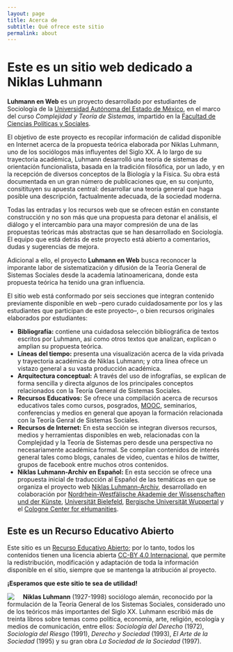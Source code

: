 ```yaml
---
layout: page
title: Acerca de
subtitle: Qué ofrece este sitio
permalink: about
---
```


# Este es un sitio web dedicado a Niklas Luhmann

**Luhmann en Web** es un proyecto desarrollado por estudiantes de Sociología de la [Universidad Autónoma del Estado de México](https://www.uaemex.mx/), en el marco del curso _Complejidad y Teoría de Sistemas,_ impartido en la [Facultad de Ciencias Políticas y Sociales](https://fcpysuaemexoficial.wixsite.com/misitio).

El objetivo de este proyecto es recopilar información de calidad disponible en Internet acerca de la propuesta teórica elaborada por Niklas Luhmann, uno de los sociólogos más influyentes del Siglo XX. A lo largo de su trayectoria académica, Luhmann desarrolló una teoría de sistemas de orientación funcionalista, basada en la tradición filosófica, por un lado, y en la recepción de diversos conceptos de la Biología y la Física. Su obra está documentada en un gran número de publicaciones que, en su conjunto, consitituyen su apuesta central: desarrollar una teoría general que haga posible una descripción, factualmente adecuada, de la sociedad moderna.

Todas las entradas y los recursos web que se ofrecen están en constante construcción y no son más que una propuesta para detonar el análisis, el diálogo y el intercambio para una mayor compresión de una de las propuestas teóricas más abstractas que se han desarrollado en Sociología. El equipo que está detrás de este proyecto está abierto a comentarios, dudas y sugerencias de mejora.

Adicional a ello, el proyecto **Luhmann en Web** busca reconocer la imporante labor de sistematización y difusión de la Teoría General de Sistemas Sociales desde la academia latinoamericana, donde esta propuesta teórica ha tenido una gran influencia.

El sitio web está conformado por seis secciones que integran contenido previamente disponible en web –pero curado cuidadosamente por los y las estudiantes que participan de este proyecto–, o bien recursos originales elaborados por estudiantes:

* **Bibliografía:** contiene una cuidadosa selección bibliográfica de textos escritos por Luhmann, así como otros textos que analizan, explican o amplian su propuesta teórica.
* **Líneas del tiempo:** presenta una visualización acerca de la vida privada y trayectoria académica de Niklas Luhmann; y otra línea ofrece un vistazo general a su vasta producción académica.
* **Arquitectura conceptual:** A través del uso de infografías, se explican de forma sencilla y directa algunos de los principales conceptos relacionados con la Teoría General de Sistemas Sociales.
* **Recursos Educativos:** Se ofrece una compilación acerca de recursos educativos tales como cursos, posgrados, [MOOC](https://es.wikipedia.org/wiki/Massive_Open_Online_Course), seminarios, conferencias y medios en general que apoyan la formación relacionada con la Teoría Genral de Sistemas Sociales.
* **Recursos de Internet:** En esta sección se integran diversos recursos, medios y herramientas disponibles en web, relacionadas con la Complejidad y la Teoría de Sistemas pero desde una perspectiva no necesariamente académica formal. Se compilan contenidos de interés general tales como blogs, canales de video, cuentas e hilos de twitter, grupos de facebook entre muchos otros contenidos. 
* **Niklas Luhmann-Archiv en Español:** En esta sección se ofrece una propuesta inicial de traducción al Español de las temáticas en que se organiza el proyecto web [Niklas Luhmann-Archiv](https://niklas-luhmann-archiv.de/), desarrollado en colaboración por [Nordrhein-Westfälische Akademie der Wissenschaften und der Künste](https://www.awk.nrw/), [Universität Bielefeld](https://www.uni-bielefeld.de/fakultaeten/soziologie/index.xml), [Bergische Universität Wuppertal](https://www.geschichte.uni-wuppertal.de/de/lehrgebiete/digital-humanities/) y el [Cologne Center for eHumanities](https://cceh.uni-koeln.de/). 

## Este es un Recurso Educativo Abierto

Este sitio es un [Recurso Educativo Abierto](https://es.wikipedia.org/wiki/Recursos_educativos_abiertos); por lo tanto, todos los contenidos tienen una licencia abierta [CC-BY 4.0 Internacional](https://creativecommons.org/licenses/by/4.0/deed.es), que permite la redistribución, modificación y adaptación de toda la información disponible en el sitio, siempre que se mantenga la atribución al proyecto.

**¡Esperamos que este sitio te sea de utilidad!**

<div style="clear:both"></div>

<img src="{{ site.baseurl }}/assets/img/Luhmann.jpeg" style="float: left; padding-right: 20px;"> **Niklas Luhmann** (1927-1998) sociólogo alemán, reconocido por la formulación de la Teoría General de los Sistemas Sociales, considerado uno de los teóricos más importantes del Siglo XX. Luhmann escribió más de treinta libros sobre temas como política, economía, arte, religión, ecología y medios de comunicación, entre ellos: _Sociología del Derecho_ (1972), _Sociología del Riesgo_ (1991), _Derecho y Sociedad_ (1993), _El Arte de la Sociedad_ (1995) y su gran obra _La Sociedad de la Sociedad_ (1997).

<div style="clear:both"></div>
